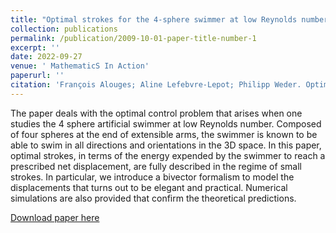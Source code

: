 ```yaml
---
title: "Optimal strokes for the 4-sphere swimmer at low Reynolds number in the regime of small deformations"
collection: publications
permalink: /publication/2009-10-01-paper-title-number-1
excerpt: ''
date: 2022-09-27
venue: ' MathematicS In Action'
paperurl: ''
citation: 'François Alouges; Aline Lefebvre-Lepot; Philipp Weder. Optimal strokes for the 4-sphere swimmer at low Reynolds number in the regime of small deformations. MathematicS In Action, Tome 11 (2022) no. 1, pp. 167-192. doi : 10.5802/msia.23.'
---
```

The paper deals with the optimal control problem that arises when one studies the 4 sphere artificial swimmer at low Reynolds number. Composed of four spheres at the end of extensible arms, the swimmer is known to be able to swim in all directions and orientations in the 3D space. In this paper, optimal strokes, in terms of the energy expended by the swimmer to reach a prescribed net displacement, are fully described in the regime of small strokes. In particular, we introduce a bivector formalism to model the displacements that turns out to be elegant and practical. Numerical simulations are also provided that confirm the theoretical predictions.

[Download paper here](https://msia.centre-mersenne.org/item/10.5802/msia.23.pdf)

<!-- Recommended citation: François Alouges; Aline Lefebvre-Lepot; Philipp Weder. Optimal strokes for the 4-sphere swimmer at low Reynolds number in the regime of small deformations. MathematicS In Action, Tome 11 (2022) no. 1, pp. 167-192. doi : 10.5802/msia.23. https://msia.centre-mersenne.org/articles/10.5802/msia.23/. -->

